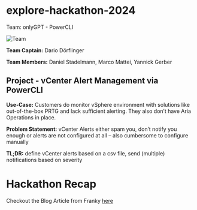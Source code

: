 # explore-hackathon-2024
Team: onlyGPT - PowerCLI

![Team](https://i.sstatic.net/Vp2cE.png)

**Team Captain:** Dario Dörflinger

**Team Members:**
Daniel Stadelmann, 
Marco Mattei, 
Yannick Gerber

## Project - vCenter Alert Management via PowerCLI

**Use-Case:** Customers do monitor vSphere environment with solutions like out-of-the-box PRTG and lack sufficient alerting. They also don’t have Aria Operations in place.


**Problem Statement:** vCenter Alerts either spam you, don’t notify you enough or alerts are not configured at all – also cumbersome to configure manually


**TL;DR:** define vCenter alerts based on a csv file, send (multiple) notifications based on severity

# Hackathon Recap

Checkout the Blog Article from Franky [here](https://blogs.vmware.com/code/2024/11/18/recap-code-hackathon-at-vmware-explore-barcelona-2024/)




